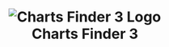 <h1 align="center">
<img src="https://raw.githubusercontent.com/abdullah-radwan/ChartsFinder3/main/icon.svg" alt="Charts Finder 3 Logo">
<br>Charts Finder 3
</h1>
